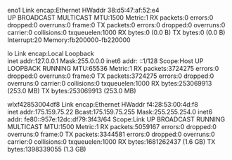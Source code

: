 eno1      Link encap:Ethernet  HWaddr 38:d5:47:af:52:e4  
          UP BROADCAST MULTICAST  MTU:1500  Metric:1
          RX packets:0 errors:0 dropped:0 overruns:0 frame:0
          TX packets:0 errors:0 dropped:0 overruns:0 carrier:0
          collisions:0 txqueuelen:1000 
          RX bytes:0 (0.0 B)  TX bytes:0 (0.0 B)
          Interrupt:20 Memory:fb200000-fb220000 

lo        Link encap:Local Loopback  
          inet addr:127.0.0.1  Mask:255.0.0.0
          inet6 addr: ::1/128 Scope:Host
          UP LOOPBACK RUNNING  MTU:65536  Metric:1
          RX packets:3724275 errors:0 dropped:0 overruns:0 frame:0
          TX packets:3724275 errors:0 dropped:0 overruns:0 carrier:0
          collisions:0 txqueuelen:1000 
          RX bytes:253069913 (253.0 MB)  TX bytes:253069913 (253.0 MB)

wlxf42853004df8 Link encap:Ethernet  HWaddr f4:28:53:00:4d:f8  
          inet addr:175.159.75.22  Bcast:175.159.75.255  Mask:255.255.254.0
          inet6 addr: fe80::957e:12dc:df79:3f43/64 Scope:Link
          UP BROADCAST RUNNING MULTICAST  MTU:1500  Metric:1
          RX packets:5059167 errors:0 dropped:0 overruns:0 frame:0
          TX packets:3344581 errors:0 dropped:0 overruns:0 carrier:0
          collisions:0 txqueuelen:1000 
          RX bytes:1681262437 (1.6 GB)  TX bytes:1398339055 (1.3 GB)

